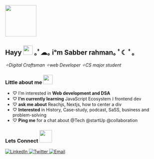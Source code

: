 
<div id="header" align="left">
  <img src="https://media.giphy.com/media/M9gbBd9nbDrOTu1Mqx/giphy.gif" width="100"/>
</div>
<div id="header" align="left">
  <h2>Hayy
    <img src="https://github.com/sabberrahman/sabberrahman/assets/140933637/29164053-e4b2-4ee9-9e33-ef9dd491ff86" width="30px"/> ｡ﾟ☁︎｡ i°m Sabber rahman｡ ﾟ☾ ﾟ｡</h2>
  <i> ✧Digital Craftsman ✧web Developer ✧CS major student </i>
</div>

<h3>
  Little about me 
  <img src="https://media.giphy.com/media/hvRJCLFzcasrR4ia7z/giphy.gif" width="30px"/>
</h3>

- ♡ I’m interested in <b>Web development and DSA</b> 
- ♡ <b>I’m currently learning</b> JavaScript Ecosystem ꒱ frontend dev
- ♡ <b>ask me about</b> Reachjs, Nextjs, how to center a div 
- ♡ <b> Interested</b> in History, Case-study, podcast, SaSS, business and problem-solving
- ♡  <b>Ping me</b> for a chat about @Tech @startUp @collaboration
 
<h3>
  Lets Connect  
  <img src="https://github.com/sabberrahman/sabberrahman/assets/140933637/b4a33235-8a44-475c-a18e-9bf2cb0c9f7b" width="40px" height="40px"/>
</h3>
<!-- Social Links -->
<!-- Social Links -->
<p align="left">
  <a href="https://www.linkedin.com/in/shohanur-rahman-sabber-b82416203/" target="_blank" rel="noopener noreferrer">
    <img src="https://img.shields.io/badge/-LinkedIn-0077B5?style=for-the-badge&logo=linkedin&logoColor=white" alt="LinkedIn">
  </a>
  <a href="https://twitter.com/sabberdev" target="_blank" rel="noopener noreferrer">
    <img src="https://img.shields.io/badge/-Twitter-1DA1F2?style=for-the-badge&logo=twitter&logoColor=white" alt="Twitter">
  </a>
  <a href="mailto:sabberrahman.contact@gmail.com" target="_blank" rel="noopener noreferrer">
    <img src="https://img.shields.io/badge/-Email-D14836?style=for-the-badge&logo=gmail&logoColor=white" alt="Email">
  </a>
</p>

 
